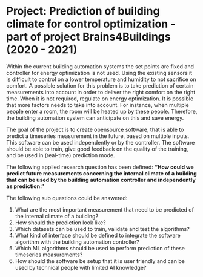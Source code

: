 # Project: Prediction of building climate for control optimization - part of project Brains4Buildings (2020 - 2021)
Within the current building automation systems the set points are fixed and controller for energy optimization is not used. Using the existing sensors it is difficult to control on a lower temperature and humidity to not sacrifice on comfort. A possible solution for this problem is to take prediction of certain measurements into account in order to deliver the right comfort on the right time. When it is not required, regulate on energy optimization. It is possible that more factors needs to take into account. For instance, when multiple people enter a room, the room will be heated up by these people. Therefore, the building automation system can anticipate on this and save energy. 

The goal of the project is to create opensource software, that is able to predict a timeseries measurement in the future, based on multiple inputs. This software can be used independently or by the controller. The software should be able to train, give good feedback on the quality of the training, and be used in (real-time) prediction mode.

The following applied research question has been defined: 
__“How could we predict future measurements concerning the internal climate of a building that can be used by the building automation controller and independently as prediction.”__

The following sub questions could be answered:
1.	What are the most important measurement that need to be predicted of the internal climate of a building?
2.	How should the prediction look like?
3.	Which datasets can be used to train, validate and test the algorithms?
4.	What kind of interface should be defined to integrate the software algorithm with the building automation controller?
5.	Which ML algorithms should be used to perform prediction of these timeseries measurements?
6.	How should the software be setup that it is user friendly and can be used by technical people with limited AI knowledge?
